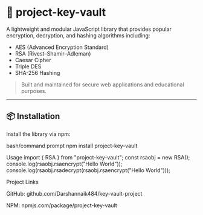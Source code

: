# 🔐 project-key-vault

A lightweight and modular JavaScript library that provides popular encryption, decryption, and hashing algorithms including:

- AES (Advanced Encryption Standard)
- RSA (Rivest–Shamir–Adleman)
- Caesar Cipher
- Triple DES
- SHA-256 Hashing

> Built and maintained for secure web applications and educational purposes.

---

## 📦 Installation

Install the library via npm:

bash/command prompt
npm install project-key-vault

Usage
import { RSA } from "project-key-vault";
const rsaobj = new RSA();
console.log(rsaobj.rsaencrypt("Hello World"));
console.log(rsaobj.rsadecrypt(rsaobj.rsaencrypt("Hello World")));

Project Links

GitHub: github.com/Darshannaik484/key-vault-project

NPM: npmjs.com/package/project-key-vault
